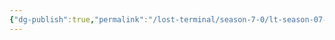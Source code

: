 ```yaml
---
{"dg-publish":true,"permalink":"/lost-terminal/season-7-0/lt-season-07-0/","tags":["project/lt"]}
---
```


 